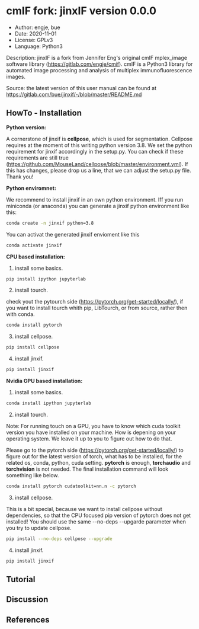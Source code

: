 
# cmIF fork: jinxIF version 0.0.0

+ Author: engje, bue
+ Date: 2020-11-01
+ License: GPLv3
+ Language: Python3

Description: jinxIF is a fork from Jennifer Eng's original cmIF mplex\_image software library (https://gitlab.com/engje/cmif).
cmIF is a Python3 library for automated image processing and analysis of multiplex immunofluorescence images.

Source: the latest version of this user manual can be found at https://gitlab.com/bue/jinxif/-/blob/master/README.md


## HowTo - Installation

**Python version:**

A cornerstone of jinxif is **cellpose**, which is used for segmentation.
Cellpose requires at the moment of this writing python version 3.8.
We set the python requirement for jinxif accordingly in the setup.py. 
You can check if these requirements are still true (https://github.com/MouseLand/cellpose/blob/master/environment.yml).
If this has changes, please drop us a line, that we can adjust the setup.py file. Thank you!

**Python enviromnet:**

We recommend to install jinxif in an own python environment.
Iff you run miniconda (or anaconda) you can generate a jinxif python environment like this:
```bash
conda create -n jinxif python=3.8
```
You can activat the generated jinxif envioment like this
```bash
conda activate jinxif
```

**CPU based installation:**

1. install some basics.
```bash
pip install ipython jupyterlab
```

2. install tourch.

check yout the pytourch side (https://pytorch.org/get-started/locally/),
if you want to install tourch whith pip, LibTourch, or from source, rather then with conda.
```bash
conda install pytorch
```

3. install cellpose.
```bash
pip install cellpose
```

4. install jinxif.
```bash
pip install jinxif
```

**Nvidia GPU based installation:**

1. install some basics.
```bash
conda install ipython jupyterlab
```

2. install tourch.

Note: For running touch on a GPU, you have to know which cuda toolkit version you have installed on your machine.
How is depening on your operating system. We leave it up to you to figure out how to do that.

Please go to the pytorch side (https://pytorch.org/get-started/locally/) to figure out for the latest version of torch, what has to be installed, for the related os, conda, python, cuda setting. **pytorch** is enough, **torchaudio** and **torchvision** is not needed.
The final installation command will look something like below.
```bash
conda install pytorch cudatoolkit=nn.n -c pytorch
```

3. install cellpose.

This is a bit special, because we want to install cellpose without dependencies, so that the CPU focused pip version of pytorch does not get installed!
You should use the same --no-deps --upgarde parameter when you try to update cellpose.
```bash
pip install --no-deps cellpose --upgrade
```

4. install jinxif.
```bash
pip install jinxif
```

## Tutorial

## Discussion

## References
